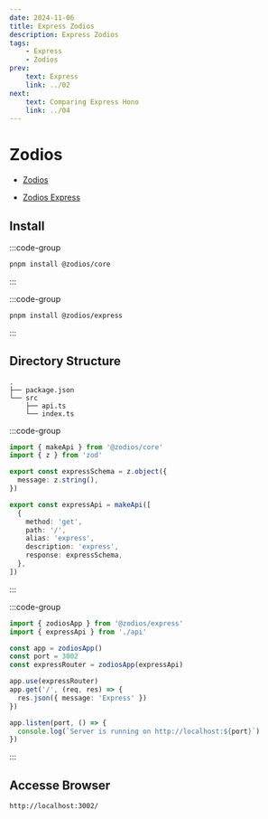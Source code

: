 ```yaml
---
date: 2024-11-06
title: Express Zodios
description: Express Zodios
tags: 
    - Express
    - Zodios
prev:
    text: Express
    link: ../02
next:
    text: Comparing Express Hono
    link: ../04
---
```


# Zodios

* [Zodios](https://github.com/ecyrbe/zodios)

* [Zodios Express](https://github.com/ecyrbe/zodios-express)

## Install

:::code-group
```sh [pnpm]
pnpm install @zodios/core
```
:::

:::code-group
```sh [pnpm]
pnpm install @zodios/express
```
:::

## Directory Structure

```
.
├── package.json
└── src
    ├── api.ts
    └── index.ts
```

:::code-group
```ts [src/api.ts]
import { makeApi } from '@zodios/core'
import { z } from 'zod'

export const expressSchema = z.object({
  message: z.string(),
})

export const expressApi = makeApi([
  {
    method: 'get',
    path: '/',
    alias: 'express',
    description: 'express',
    response: expressSchema,
  },
])
```
:::

:::code-group
```ts [src/index.ts]
import { zodiosApp } from '@zodios/express'
import { expressApi } from './api'

const app = zodiosApp()
const port = 3002
const expressRouter = zodiosApp(expressApi)

app.use(expressRouter)
app.get('/', (req, res) => {
  res.json({ message: 'Express' })
})

app.listen(port, () => {
  console.log(`Server is running on http://localhost:${port}`)
})
```
:::

## Accesse Browser
```
http://localhost:3002/
```